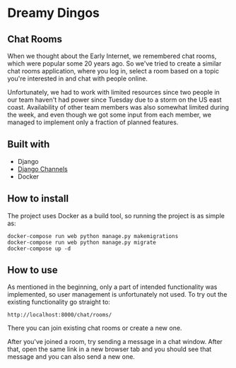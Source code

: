 # Dreamy Dingos

## Chat Rooms

When we thought about the Early Internet, we remembered chat rooms, which were popular some 20 years ago. 
So we've tried to create a similar chat rooms application, where you log in, select a room based on a topic you're interested in and chat with people online.

Unfortunately, we had to work with limited resources since two people in our team haven't had power since Tuesday due to a storm on the US east coast. Availability of other team members was also somewhat limited during the week, and even though we got some input from each member, we managed to implement only a fraction of planned features.

## Built with

- Django
- [Django Channels](https://github.com/django/channels)
- Docker

## How to install

The project uses Docker as a build tool, so running the project is as simple as:

```
docker-compose run web python manage.py makemigrations
docker-compose run web python manage.py migrate
docker-compose up -d
```

## How to use

As mentioned in the beginning, only a part of intended functionality was implemented, so user management is unfortunately not used. To try out the existing functionality go straight to: 

```
http://localhost:8000/chat/rooms/
```

There you can join existing chat rooms or create a new one.

After you've joined a room, try sending a message in a chat window. After that, open the same link in a new browser tab and you should see that message and you can also send a new one. 